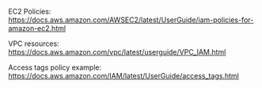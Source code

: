 EC2 Policies:
https://docs.aws.amazon.com/AWSEC2/latest/UserGuide/iam-policies-for-amazon-ec2.html

VPC resources:
https://docs.aws.amazon.com/vpc/latest/userguide/VPC_IAM.html

Access tags policy example:
https://docs.aws.amazon.com/IAM/latest/UserGuide/access_tags.html

